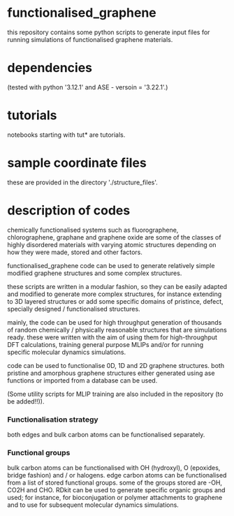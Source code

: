# functionalised_graphene
this repository contains some python scripts to generate input files 
for running simulations of functionalised graphene materials. 

# dependencies
(tested with python '3.12.1' and ASE - versoin = '3.22.1'.)

# tutorials
notebooks starting with tut* are tutorials.

# sample coordinate files
these are provided in the directory './structure_files'.

# description of codes
chemically functionalised systems such as fluorographene, chlorographene, graphane and 
graphene oxide are some of the classes of highly disordered materials with varying 
atomic structures depending on how they were made, stored and other factors. 

functionalised_graphene code can be used to generate relatively simple 
modified graphene structures and some complex structures. 

these scripts are written in a modular fashion, so they can be easily adapted and modified 
to generate more complex structures, for instance extending to 3D layered structures 
or add some specific domains of pristince, defect, specially designed / functionalised structures.

mainly, the code can be used for high throughput generation of thousands of random 
chemically / physically reasonable structures that are simulations ready. 
these were written with the aim of using them for high-throughput DFT calculations, 
training general purpose MLIPs and/or for running specific molecular dynamics simulations.

code can be used to functionalise 0D, 1D and 2D graphene structures.
both pristine and amorphous graphene structures either generated using 
ase functions or imported from a database can be used.

(Some utility scripts for MLIP training are also included in the repository (to be added!!)).

### Functionalisation strategy
both edges and bulk carbon atoms can be functionalised separately. 

### Functional groups
bulk carbon atoms can be functionalised with 
OH (hydroxyl), O (epoxides, bridge fashion) and / or halogens.
edge carbon atoms can be functionalised from a list of stored functional groups.
some of the groups stored are -OH, CO2H and CHO.
RDkit can be used to generate specific organic groups and used;
for instance, for bioconjugation or polymer attachments to graphene
and to use for subsequent molecular dynamics simulations. 


